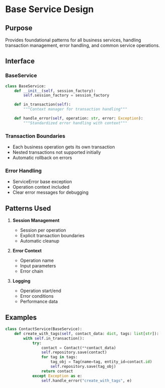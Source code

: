 # Base Service Design

## Purpose
Provides foundational patterns for all business services, handling transaction management, error handling, and common service operations.

## Interface

### BaseService
```python
class BaseService:
    def __init__(self, session_factory):
        self.session_factory = session_factory

    def in_transaction(self):
        """Context manager for transaction handling"""

    def handle_error(self, operation: str, error: Exception):
        """Standardized error handling with context"""
```

### Transaction Boundaries
- Each business operation gets its own transaction
- Nested transactions not supported initially
- Automatic rollback on errors

### Error Handling
- ServiceError base exception
- Operation context included
- Clear error messages for debugging

## Patterns Used
1. **Session Management**
   - Session per operation
   - Explicit transaction boundaries
   - Automatic cleanup

2. **Error Context**
   - Operation name
   - Input parameters
   - Error chain

3. **Logging**
   - Operation start/end
   - Error conditions
   - Performance data

## Examples
```python
class ContactService(BaseService):
    def create_with_tags(self, contact_data: dict, tags: list[str]):
        with self.in_transaction():
            try:
                contact = Contact(**contact_data)
                self.repository.save(contact)
                for tag in tags:
                    tag_obj = Tag(name=tag, entity_id=contact.id)
                    self.repository.save(tag_obj)
                return contact
            except Exception as e:
                self.handle_error("create_with_tags", e)
```
